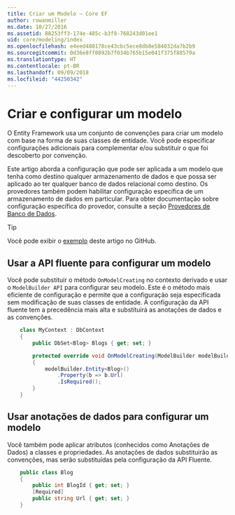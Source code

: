 ```yaml
---
title: Criar um Modelo – Core EF
author: rowanmiller
ms.date: 10/27/2016
ms.assetid: 88253ff3-174e-485c-b3f8-768243d01ee1
uid: core/modeling/index
ms.openlocfilehash: e4eed480178ce43cbc5ece8db8e584032da7b2b9
ms.sourcegitcommit: 0d36e8ff0892b7f034b765b15e041f375f88579a
ms.translationtype: HT
ms.contentlocale: pt-BR
ms.lasthandoff: 09/09/2018
ms.locfileid: "44250342"
---
```

# <a name="creating-and-configuring-a-model"></a>Criar e configurar um modelo

O Entity Framework usa um conjunto de convenções para criar um modelo com base na forma de suas classes de entidade. Você pode especificar configurações adicionais para complementar e/ou substituir o que foi descoberto por convenção.

Este artigo aborda a configuração que pode ser aplicada a um modelo que tenha como destino qualquer armazenamento de dados e que possa ser aplicado ao ter qualquer banco de dados relacional como destino. Os provedores também podem habilitar configuração específica de um armazenamento de dados em particular. Para obter documentação sobre configuração específica do provedor, consulte a seção [Provedores de Banco de Dados](../providers/index.md).

> [!TIP]  
> Você pode exibir o [exemplo](https://github.com/aspnet/EntityFramework.Docs/tree/master/samples) deste artigo no GitHub.

## <a name="use-fluent-api-to-configure-a-model"></a>Usar a API fluente para configurar um modelo

Você pode substituir o método `OnModelCreating` no contexto derivado e usar o `ModelBuilder API` para configurar seu modelo. Este é o método mais eficiente de configuração e permite que a configuração seja especificada sem modificação de suas classes de entidade. A configuração da API fluente tem a precedência mais alta e substituirá as anotações de dados e as convenções.

<!-- [!code-csharp[Main](samples/core/Modeling/FluentAPI/Samples/Required.cs?range=5-15&highlight=5-10)] -->

``` csharp
    class MyContext : DbContext
    {
        public DbSet<Blog> Blogs { get; set; }

        protected override void OnModelCreating(ModelBuilder modelBuilder)
        {
            modelBuilder.Entity<Blog>()
                .Property(b => b.Url)
                .IsRequired();
        }
    }
```

## <a name="use-data-annotations-to-configure-a-model"></a>Usar anotações de dados para configurar um modelo

Você também pode aplicar atributos (conhecidos como Anotações de Dados) a classes e propriedades. As anotações de dados substituirão as convenções, mas serão substituídas pela configuração da API Fluente.

<!-- [!code-csharp[Main](samples/core/Modeling/DataAnnotations/Samples/Required.cs?range=11-16&highlight=4)] -->
``` csharp
    public class Blog
    {
        public int BlogId { get; set; }
        [Required]
        public string Url { get; set; }
    }
```
